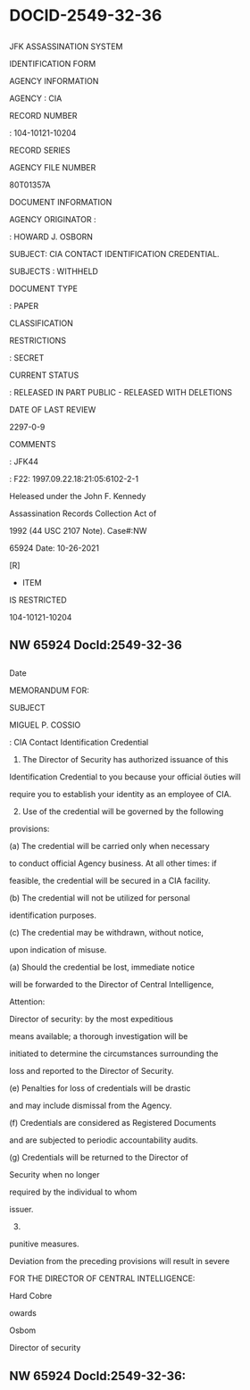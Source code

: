 # DOCID-2549-32-36

##
JFK ASSASSINATION SYSTEM

IDENTIFICATION FORM

AGENCY INFORMATION

AGENCY : CIA

RECORD NUMBER

: 104-10121-10204

RECORD SERIES

AGENCY FILE NUMBER

80T01357A

DOCUMENT INFORMATION

AGENCY ORIGINATOR :

: HOWARD J. OSBORN

SUBJECT: CIA CONTACT IDENTIFICATION CREDENTIAL.

SUBJECTS : WITHHELD

DOCUMENT TYPE

: PAPER

CLASSIFICATION

RESTRICTIONS

: SECRET

CURRENT STATUS

: RELEASED IN PART PUBLIC - RELEASED WITH DELETIONS

DATE OF LAST REVIEW

2297-0-9

COMMENTS

: JFK44

: F22: 1997.09.22.18:21:05:6102-2-1

Heleased under the John F. Kennedy

Assassination Records Collection Act of

1992 (44 USC 2107 Note). Case#:NW

65924 Date: 10-26-2021

[R]

- ITEM

IS RESTRICTED

104-10121-10204

NW 65924 Docld:2549-32-36
---

##
Date

MEMORANDUM FOR:

SUBJECT

MIGUEL P. COSSIO

: CIA Contact Identification Credential

1. The Director of Security has authorized issuance of this

Identification Credential to you because your official öuties will

require you to establish your identity as an employee of CIA.

2. Use of the credential will be governed by the following

provisions:

(a) The credential will be carried only when necessary

to conduct official Agency business. At all other times: if

feasible, the credential will be secured in a CIA facility.

(b) The credential will not be utilized for personal

identification purposes.

(c) The credential may be withdrawn, without notice,

upon indication of misuse.

(a) Should the credential be lost, immediate notice

will be forwarded to the Director of Central Intelligence,

Attention:

Director of security: by the most expeditious

means available; a thorough investigation will be

initiated to determine the circumstances surrounding the

loss and reported to the Director of Security.

(e) Penalties for loss of credentials will be drastic

and may include dismissal from the Agency.

(f) Credentials are considered as Registered Documents

and are subjected to periodic accountability audits.

(g) Credentials will be returned to the Director of

Security when no longer

required by the individual to whom

issuer.

3.

punitive measures.

Deviation from the preceding provisions will result in severe

FOR THE DIRECTOR OF CENTRAL INTELLIGENCE:

Hard Cobre

owards

Osbom

Director of security

NW 65924 Docld:2549-32-36:
---

